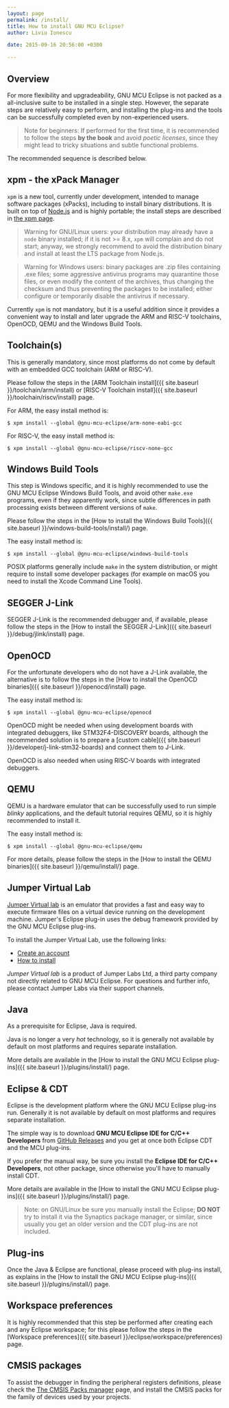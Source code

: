 ```yaml
---
layout: page
permalink: /install/
title: How to install GNU MCU Eclipse?
author: Liviu Ionescu

date: 2015-09-16 20:56:00 +0300

---
```


## Overview

For more flexibility and upgradeability, GNU MCU Eclipse is not packed as a all-inclusive suite to be installed in a single step. However, the separate steps are relatively easy to perform, and installing the plug-ins and the tools can be successfully completed even by non-experienced users.

> Note for beginners: If performed for the first time, it is recommended to follow the steps **by the book** and avoid _poetic licenses_, since they might lead to tricky situations and subtle functional problems.

The recommended sequence is described below.

## xpm - the xPack Manager

`xpm` is a new tool, currently under development, intended to manage software packages (xPacks), including to install binary distributions. It is built on top of [Node.js](https://nodejs.org/) and is highly portable; the install steps are described in [the xpm page](https://www.npmjs.com/package/xpm).

> Warning for GNU/Linux users: your distribution may already have a `node` binary installed; if
it is not >= 8.x, `xpm` will complain and do not start; anyway, we strongly
recommend to avoid the distribution binary and install at least 
the LTS package from Node.js.

> Warning for Windows users: binary packages are .zip files containing .exe files; some aggressive antivirus programs may quarantine those files, or even modify the content of the archives, thus changing the checksum and thus preventing the packages to be installed; either configure or temporarily disable the antivirus if necessary.

Currently `xpm` is not mandatory, but it is a useful addition since it provides a convenient way to install and later upgrade the ARM and RISC-V toolchains, OpenOCD, QEMU and the Windows Build Tools.

## Toolchain(s)

This is generally mandatory, since most platforms do not come by default with an embedded GCC toolchain (ARM or RISC-V).

Please follow the steps in the [ARM Toolchain install]({{ site.baseurl }}/toolchain/arm/install) or [RISC-V Toolchain install]({{ site.baseurl }}/toolchain/riscv/install) page.

For ARM, the easy install method is:

```console
$ xpm install --global @gnu-mcu-eclipse/arm-none-eabi-gcc
```

For RISC-V, the easy install method is:

```console
$ xpm install --global @gnu-mcu-eclipse/riscv-none-gcc
```

## Windows Build Tools

This step is Windows specific, and it is highly recommended to use the GNU MCU Eclipse Windows Build Tools, and avoid other `make.exe` programs, even if they apparently work, since subtle differences in path processing exists between different versions of `make`.

Please follow the steps in the [How to install the Windows Build Tools]({{ site.baseurl }}/windows-build-tools/install/) page.

The easy install method is:

```console
$ xpm install --global @gnu-mcu-eclipse/windows-build-tools
```

POSIX platforms generally include `make` in the system distribution, or might require to install some developer packages (for example on macOS you need to install the Xcode Command Line Tools).

## SEGGER J-Link

SEGGER J-Link is the recommended debugger and, if available, please follow the steps in the [How to install the SEGGER J-Link]({{ site.baseurl }}/debug/jlink/install) page.

## OpenOCD

For the unfortunate developers who do not have a J-Link available, the alternative is to follow the steps in the [How to install the OpenOCD binaries]({{ site.baseurl }}/openocd/install) page.

The easy install method is:

```console
$ xpm install --global @gnu-mcu-eclipse/openocd
```

OpenOCD might be needed when using development boards with integrated debuggers, like STM32F4-DISCOVERY boards, although the recommended solution is to prepare a [custom cable]({{ site.baseurl }}/developer/j-link-stm32-boards) and connect them to J-Link.

OpenOCD is also needed when using RISC-V boards with integrated debuggers.

## QEMU

QEMU is a hardware emulator that can be successfully used to run simple _blinky_ applications, and the default tutorial requires QEMU, so it is highly recommended to install it.

The easy install method is:

```console
$ xpm install --global @gnu-mcu-eclipse/qemu
```

For more details, please follow the steps in the [How to install the QEMU binaries]({{ site.baseurl }}/qemu/install/) page.

## Jumper Virtual Lab

[Jumper Virtual lab](https://jumper.io) is an emulator that provides a fast and easy way to execute firmware files on a virtual device running on the development machine. Jumper's Eclipse plug-in uses the debug framework provided by the GNU MCU Eclipse plug-ins.

To install the Jumper Virtual Lab, use the following links:

* [Create an account](https://vlab.jumper.io)
* [How to install](https://docs.jumper.io/docs/install.html)

_Jumper Virtual lab_ is a product of Jumper Labs Ltd, a third party company not directly related to GNU MCU Eclipse. For questions and further info, please contact Jumper Labs via their support channels.

## Java

As a prerequisite for Eclipse, Java is required.

Java is no longer a very _hot_ technology, so it is generally not available by default on most platforms and requires separate installation.

More details are available in the [How to install the GNU MCU Eclipse plug-ins]({{ site.baseurl }}/plugins/install/) page.

## Eclipse & CDT

Eclipse is the development platform where the GNU MCU Eclipse plug-ins run. Generally it is not available by default on most platforms and requires separate installation.

The simple way is to download **GNU MCU Eclipse IDE for C/C++ Developers** from [GitHub Releases](https://github.com/gnu-mcu-eclipse/org.eclipse.epp.packages/releases/) and you get at once both Eclipse CDT and the MCU plug-ins.

If you prefer the manual way, be sure you install the **Eclipse IDE for C/C++ Developers**, not other package, since otherwise you'll have to manually install CDT.

More details are available in the [How to install the GNU MCU Eclipse plug-ins]({{ site.baseurl }}/plugins/install/) page.

> Note: on GNU/Linux be sure you manually install the Eclipse; **DO NOT** try to install it via the Synaptics package manager, or similar, since usually you get an older version and the CDT plug-ins are not included.

## Plug-ins

Once the Java & Eclipse are functional, please proceed with plug-ins install, as explains in the  [How to install the GNU MCU Eclipse plug-ins]({{ site.baseurl }}/plugins/install/) page.

## Workspace preferences

It is highly recommended that this step be performed after creating each and any Eclipse workspace; for this please follow the steps in the [Workspace preferences]({{ site.baseurl }}/eclipse/workspace/preferences) page.

## CMSIS packages

To assist the debugger in finding the peripheral registers definitions, 
please check the 
[The CMSIS Packs manager](https://gnu-mcu-eclipse.github.io/plugins/packs-manager/)
page, and install the CMSIS packs for the family of devices used by your 
projects.
